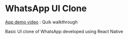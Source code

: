 # WhatsApp UI Clone
[App demo video](https://youtu.be/XjdZ2u4nW6g) : Quik walkthrough

Basic UI clone of WhatsApp developed using React Native
